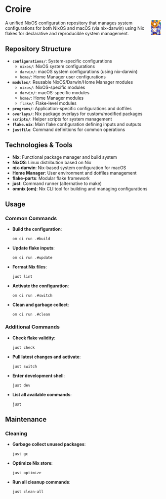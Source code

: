 # Croire

<img align="right" src="Croire7.png" alt="Croire Logo">

A unified NixOS configuration repository that manages system configurations for both NixOS and macOS (via nix-darwin) using Nix flakes for declarative and reproducible system management.

## Repository Structure

- **`configurations/`**: System-specific configurations
  - `nixos/`: NixOS system configurations
  - `darwin/`: macOS system configurations (using nix-darwin)
  - `home/`: Home Manager user configurations
- **`modules/`**: Reusable NixOS/Darwin/Home Manager modules
  - `nixos/`: NixOS-specific modules
  - `darwin/`: macOS-specific modules
  - `home/`: Home Manager modules
  - `flake/`: Flake-level modules
- **`programs/`**: Application-specific configurations and dotfiles
- **`overlays/`**: Nix package overlays for custom/modified packages
- **`scripts/`**: Helper scripts for system management
- **`flake.nix`**: Main flake configuration defining inputs and outputs
- **`justfile`**: Command definitions for common operations

## Technologies & Tools

- **Nix**: Functional package manager and build system
- **NixOS**: Linux distribution based on Nix
- **nix-darwin**: Nix-based system configuration for macOS
- **Home Manager**: User environment and dotfiles management
- **flake-parts**: Modular flake framework
- **just**: Command runner (alternative to make)
- **omnix (om)**: Nix CLI tool for building and managing configurations

## Usage

### Common Commands

- **Build the configuration**:

  ```shell
  om ci run .#build
  ```

- **Update flake inputs**:

  ```shell
  om ci run .#update
  ```

- **Format Nix files**:

  ```shell
  just lint
  ```

- **Activate the configuration**:

  ```shell
  om ci run .#switch
  ```

- **Clean and garbage collect**:
  ```shell
  om ci run .#clean
  ```

### Additional Commands

- **Check flake validity**:

  ```shell
  just check
  ```

- **Pull latest changes and activate**:

  ```shell
  just switch
  ```

- **Enter development shell**:

  ```shell
  just dev
  ```

- **List all available commands**:
  ```shell
  just
  ```

## Maintenance

### Cleaning

- **Garbage collect unused packages**:

  ```shell
  just gc
  ```

- **Optimize Nix store**:

  ```shell
  just optimize
  ```

- **Run all cleanup commands**:
  ```shell
  just clean-all
  ```
